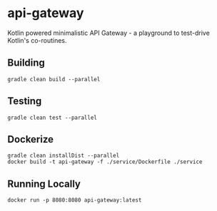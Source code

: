 # api-gateway

Kotlin powered minimalistic API Gateway - a playground to test-drive Kotlin's co-routines.

## Building

```shell
gradle clean build --parallel
```

## Testing

```shell
gradle clean test --parallel
```

## Dockerize

```shell
gradle clean installDist --parallel
docker build -t api-gateway -f ./service/Dockerfile ./service
```

## Running Locally

```shell
docker run -p 8080:8080 api-gateway:latest
```
